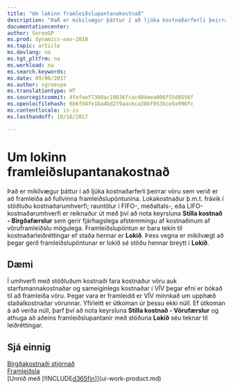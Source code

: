 ```yaml
---
title: "Um lokinn framleiðslupantanakostnað"
description: "Það er mikilvægur þáttur í að ljúka kostnaðarferli þeirrar vöru sem verið er að framleiða að fullvinna framleiðslupöntunina. Lokakostnaður þ.m.t. frávik í stöðluðu kostnaðarumhverfi; rauntölur í FIFO-, meðaltals-, eða LIFO-kostnaðarumhverfi er reiknaður út með því að nota keyrsluna **Stilla kostnað - Birgðafærslur**."
documentationcenter: 
author: SorenGP
ms.prod: dynamics-nav-2018
ms.topic: article
ms.devlang: na
ms.tgt_pltfrm: na
ms.workload: na
ms.search.keywords: 
ms.date: 09/06/2017
ms.author: sgroespe
ms.translationtype: HT
ms.sourcegitcommit: 4fefaef7380ac10836fcac404eea006f55d8556f
ms.openlocfilehash: 6b6fd4fe1ba4bd279aacbca38bf953bce5a996fc
ms.contentlocale: is-is
ms.lasthandoff: 10/16/2017

---
```

# <a name="about-finished-production-order-costs"></a>Um lokinn framleiðslupantanakostnað
Það er mikilvægur þáttur í að ljúka kostnaðarferli þeirrar vöru sem verið er að framleiða að fullvinna framleiðslupöntunina. Lokakostnaður þ.m.t. frávik í stöðluðu kostnaðarumhverfi; rauntölur í FIFO-, meðaltals-, eða LIFO-kostnaðarumhverfi er reiknaður út með því að nota keyrsluna **Stilla kostnað - Birgðafærslur** sem gerir fjárhagslega afstemmingu af kostnaðinum af vöruframleiðslu mögulega. Framleiðslupöntun er bara tekin til kostnaðarleiðréttingar ef staða hennar er **Lokið**. Þess vegna er mikilvægt að þegar gerð framleiðslupöntunar er lokið sé stöðu hennar breytt í **Lokið**.  

## <a name="example"></a>Dæmi  
 Í umhverfi með stöðluðum kostnaði fara kostnaður vöru auk starfsmannakostnaðar og sameiginlegs kostnaðar í VÍV þegar efni er bókað til að framleiða vöru. Þegar vara er framleidd er VÍV minnkað um upphæð staðalkostnaðar vörunnar. Yfirleitt er útkoman úr þessu ekki núll. Ef útkoman á að verða núll, þarf því að nota keyrsluna **Stilla kostnað - Vörufærslur** og athuga að aðeins framleiðslupantanir með stöðuna **Lokið** séu teknar til leiðréttingar.  

## <a name="see-also"></a>Sjá einnig  
[Birgðakostnaði stjórnað](finance-manage-inventory-costs.md)  
[Framleiðsla](production-manage-manufacturing.md)  
[Unnið með [!INCLUDE[d365fin](includes/d365fin_md.md)]](ui-work-product.md)

